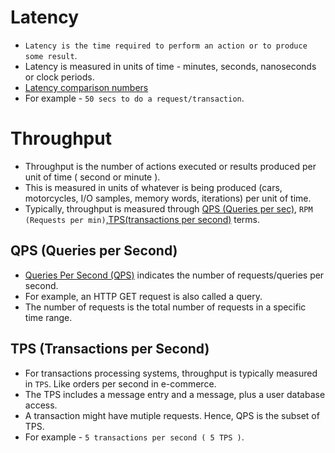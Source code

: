 # Latency
- `Latency is the time required to perform an action or to produce some result`.
- Latency is measured in units of time - minutes, seconds, nanoseconds or clock periods.
- [Latency comparison numbers](../SystemEstimationTips.md#latency-comparison-numbers)
- For example - `50 secs to do a request/transaction`.

# Throughput
- Throughput is the number of actions executed or results produced per unit of time ( second or minute ).
- This is measured in units of whatever is being produced (cars, motorcycles, I/O samples, memory words, iterations) per unit of time.
- Typically, throughput is measured through [QPS (Queries per sec)](#qps-queries-per-second), `RPM (Requests per min)`,[TPS(transactions per second)](#tps-transactions-per-second) terms. 

## QPS (Queries per Second)
- [Queries Per Second (QPS)](https://support.huaweicloud.com/intl/en-us/waf_faq/waf_01_0179.html#waf_01_0179__table48681616133812) indicates the number of requests/queries per second.
- For example, an HTTP GET request is also called a query.
- The number of requests is the total number of requests in a specific time range.

## TPS (Transactions per Second)
- For transactions processing systems, throughput is typically measured in `TPS`. Like orders per second in e-commerce.
- The TPS includes a message entry and a message, plus a user database access.
- A transaction might have mutiple requests. Hence, QPS is the subset of TPS.
- For example - `5 transactions per second ( 5 TPS )`.